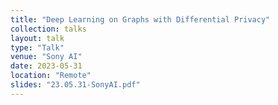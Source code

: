 ```yaml
---
title: "Deep Learning on Graphs with Differential Privacy"
collection: talks
layout: talk
type: "Talk"
venue: "Sony AI"
date: 2023-05-31
location: "Remote"
slides: "23.05.31-SonyAI.pdf"
---
```

